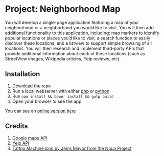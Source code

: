 # Project: Neighborhood Map
You will develop a single-page application featuring a map of your neighborhood or a neighborhood you would like to visit. You will then add additional functionality to this application, including: map markers to identify popular locations or places you’d like to visit, a search function to easily discover these locations, and a listview to support simple browsing of all locations. You will then research and implement third-party APIs that provide additional information about each of these locations (such as StreetView images, Wikipedia articles, Yelp reviews, etc).

## Installation
1. Download the repo
2. Run a local webserver with either [php](http://php.net/manual/en/features.commandline.webserver.php) or [python](https://docs.python.org/2/library/simplehttpserver.html#module-SimpleHTTPServer)
3. Run `npm install && bower install && gulp build`
4. Open your browser to see the app

You can see an [online version here](https://www.michiamoluca.it/udacity/neighborhood/)

## Credits
1. [Google maps API](https://developers.google.com/maps/)
2. [Yelp API](https://www.yelp.com/developers/documentation/v3)
3. [Tattoo Machine icon by Jems Mayor from the Noun Project](https://thenounproject.com/term/tattoo-machine/154113/)